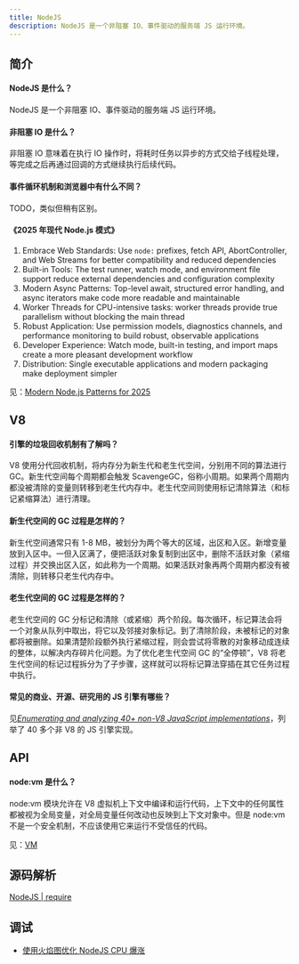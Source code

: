 ```yaml
---
title: NodeJS
description: NodeJS 是一个非阻塞 IO、事件驱动的服务端 JS 运行环境。
---
```


## 简介

#### NodeJS 是什么？

NodeJS 是一个非阻塞 IO、事件驱动的服务端 JS 运行环境。

#### 非阻塞 IO 是什么？

非阻塞 IO 意味着在执行 IO 操作时，将耗时任务以异步的方式交给子线程处理，等完成之后再通过回调的方式继续执行后续代码。

#### 事件循环机制和浏览器中有什么不同？

TODO，类似但稍有区别。

#### 《2025 年现代 Node.js 模式》

1. Embrace Web Standards: Use `node:` prefixes, fetch API, AbortController, and Web Streams for better compatibility and reduced dependencies
2. Built-in Tools: The test runner, watch mode, and environment file support reduce external dependencies and configuration complexity
3. Modern Async Patterns: Top-level await, structured error handling, and async iterators make code more readable and maintainable
4. Worker Threads for CPU-intensive tasks: worker threads provide true parallelism without blocking the main thread
5. Robust Application: Use permission models, diagnostics channels, and performance monitoring to build robust, observable applications
6. Developer Experience: Watch mode, built-in testing, and import maps create a more pleasant development workflow
7. Distribution: Single executable applications and modern packaging make deployment simpler

见：[Modern Node.js Patterns for 2025](https://kashw1n.com/blog/nodejs-2025/)

## V8

#### 引擎的垃圾回收机制有了解吗？
        
V8 使用分代回收机制，将内存分为新生代和老生代空间，分别用不同的算法进行 GC。新生代空间每个周期都会触发 ScavengeGC，俗称小周期。如果两个周期内都没被清除的变量则转移到老生代内存中。老生代空间则使用标记清除算法（和标记紧缩算法）进行清理。

#### 新生代空间的 GC 过程是怎样的？

新生代空间通常只有 1-8 MB，被划分为两个等大的区域，出区和入区。新增变量放到入区中。一但入区满了，便把活跃对象复制到出区中，删除不活跃对象（紧缩过程）并交换出区入区，如此称为一个周期。如果活跃对象再两个周期内都没有被清除，则转移只老生代内存中。

#### 老生代空间的 GC 过程是怎样的？

老生代空间的 GC 分标记和清除（或紧缩）两个阶段。每次循环，标记算法会将一个对象从队列中取出，将它以及邻接对象标记。到了清除阶段，未被标记的对象都将被删除。如果清楚阶段额外执行紧缩过程，则会尝试将零散的对象移动成连续的整体，以解决内存碎片化问题。为了优化老生代空间 GC 的“全停顿”，V8 将老生代空间的标记过程拆分为了子步骤，这样就可以将标记算法穿插在其它任务过程中执行。

#### 常见的商业、开源、研究用的 JS 引擎有哪些？

见<i>[Enumerating and analyzing 40+ non-V8 JavaScript implementations](https://notes.eatonphil.com/javascript-implementations.html)</i>，列举了 40 多个非 V8 的 JS 引擎实现。

## API

#### node:vm 是什么？

node:vm 模块允许在 V8 虚拟机上下文中编译和运行代码，上下文中的任何属性都被视为全局变量，对全局变量任何改动也反映到上下文对象中。但是 node:vm 不是一个安全机制，不应该使用它来运行不受信任的代码。

见：[VM](http://nodejs.cn/api/vm.html#vm_vm_executing_javascript)

## 源码解析

[NodeJS | require](/maps/_server/nodejs/source/require)

## 调试

* [使用火焰图优化 NodeJS CPU 爆涨](https://juejin.cn/post/6844903904728236045)
